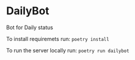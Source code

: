 # DailyBot
Bot for Daily status

To install requiremets run: `poetry install`

To run the server locally run: `poetry run dailybot`
